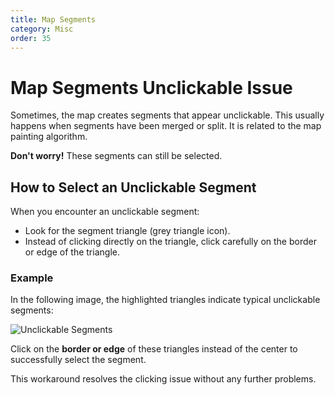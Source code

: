 ```yaml
---
title: Map Segments
category: Misc
order: 35
---
```


# Map Segments Unclickable Issue

Sometimes, the map creates segments that appear unclickable. This usually happens when segments have been merged or split. It is related to the map painting algorithm.

**Don't worry!** These segments can still be selected.

## How to Select an Unclickable Segment

When you encounter an unclickable segment:

- Look for the segment triangle (grey triangle icon).
- Instead of clicking directly on the triangle, click carefully on the border or edge of the triangle.

### Example

In the following image, the highlighted triangles indicate typical unclickable segments:

![Unclickable Segments](../../img/unclickable_segments_example.jpg)

Click on the **border or edge** of these triangles instead of the center to successfully select the segment.

This workaround resolves the clicking issue without any further problems.
